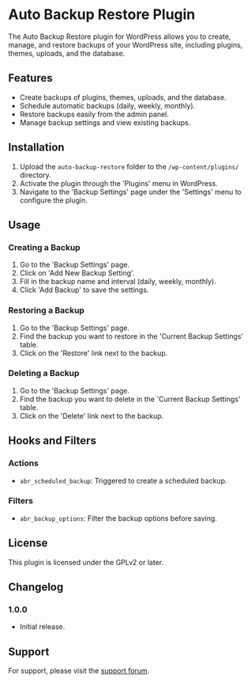 # Auto Backup Restore Plugin

The Auto Backup Restore plugin for WordPress allows you to create, manage, and restore backups of your WordPress site, including plugins, themes, uploads, and the database.

## Features

- Create backups of plugins, themes, uploads, and the database.
- Schedule automatic backups (daily, weekly, monthly).
- Restore backups easily from the admin panel.
- Manage backup settings and view existing backups.

## Installation

1. Upload the `auto-backup-restore` folder to the `/wp-content/plugins/` directory.
2. Activate the plugin through the 'Plugins' menu in WordPress.
3. Navigate to the 'Backup Settings' page under the 'Settings' menu to configure the plugin.

## Usage

### Creating a Backup

1. Go to the 'Backup Settings' page.
2. Click on 'Add New Backup Setting'.
3. Fill in the backup name and interval (daily, weekly, monthly).
4. Click 'Add Backup' to save the settings.

### Restoring a Backup

1. Go to the 'Backup Settings' page.
2. Find the backup you want to restore in the 'Current Backup Settings' table.
3. Click on the 'Restore' link next to the backup.

### Deleting a Backup

1. Go to the 'Backup Settings' page.
2. Find the backup you want to delete in the 'Current Backup Settings' table.
3. Click on the 'Delete' link next to the backup.

## Hooks and Filters

### Actions

- `abr_scheduled_backup`: Triggered to create a scheduled backup.

### Filters

- `abr_backup_options`: Filter the backup options before saving.

## License

This plugin is licensed under the GPLv2 or later.

## Changelog

### 1.0.0

- Initial release.

## Support

For support, please visit the [support forum](https://wordpress.org/support/plugin/auto-backup-restore).